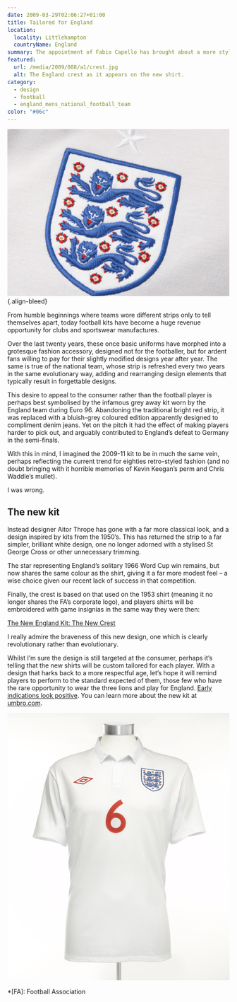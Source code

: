```yaml
---
date: 2009-03-29T02:06:27+01:00
title: Tailored for England
location:
  locality: Littlehampton
  countryName: England
summary: The appointment of Fabio Capello has brought about a more stylish and confident England. Now they have a kit to match.
featured:
  url: /media/2009/088/a1/crest.jpg
  alt: The England crest as it appears on the new shirt.
category:
  - design
  - football
  - england_mens_national_football_team
color: "#06c"
---
```


![The England crest as it appears on the new shirt.](/media/2009/088/a1/crest.jpg "The England crest as it appears on the new shirt.")
{.align-bleed}

From humble beginnings where teams wore different strips only to tell themselves apart, today football kits have become a huge revenue opportunity for clubs and sportswear manufactures.

Over the last twenty years, these once basic uniforms have morphed into a grotesque fashion accessory, designed not for the footballer, but for ardent fans willing to pay for their slightly modified designs year after year. The same is true of the national team, whose strip is refreshed every two years in the same evolutionary way, adding and rearranging design elements that typically result in forgettable designs.

This desire to appeal to the consumer rather than the football player is perhaps best symbolised by the infamous grey away kit worn by the England team during Euro 96. Abandoning the traditional bright red strip, it was replaced with a bluish-grey coloured edition apparently designed to compliment denim jeans. Yet on the pitch it had the effect of making players harder to pick out, and arguably contributed to England’s defeat to Germany in the semi-finals.

With this in mind, I imagined the 2009-11 kit to be in much the same vein, perhaps reflecting the current trend for eighties retro-styled fashion (and no doubt bringing with it horrible memories of Kevin Keegan’s perm and Chris Waddle’s mullet).

I was wrong.

## The new kit

Instead designer Aitor Thrope has gone with a far more classical look, and a design inspired by kits from the 1950’s. This has returned the strip to a far simpler, brilliant white design, one no longer adorned with a stylised St George Cross or other unnecessary trimming.

The star representing England’s solitary 1966 Word Cup win remains, but now shares the same colour as the shirt, giving it a far more modest feel – a wise choice given our recent lack of success in that competition.

Finally, the crest is based on that used on the 1953 shirt (meaning it no longer shares the FA’s corporate logo), and players shirts will be embroidered with game insignias in the same way they were then:

[The New England Kit: The New Crest](https://www.youtube.com/watch?v=VybaGaS7Pw4)

I really admire the braveness of this new design, one which is clearly revolutionary rather than evolutionary.

Whilst I’m sure the design is still targeted at the consumer, perhaps it’s telling that the new shirts will be custom tailored for each player. With a design that harks back to a more respectful age, let’s hope it will remind players to perform to the standard expected of them, those few who have the rare opportunity to wear the three lions and play for England. [Early indications look positive][1]. You can learn more about the new kit at [umbro.com][2].

![The new 2009/11 England shirt.](/media/2009/088/a1/shirt.jpg "The new 2009/11 England shirt.")

[1]: http://news.bbc.co.uk/sport1/hi/football/internationals/7967094.stm
[2]: http://www.umbro.com/

*[FA]: Football Association
